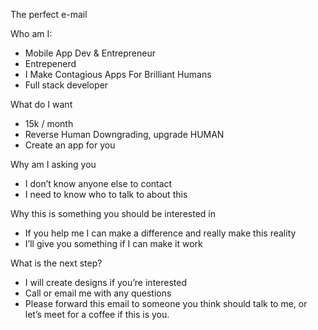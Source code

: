 The perfect e-mail

Who am I: 

* Mobile App Dev & Entrepreneur
* Entrepenerd
* I Make Contagious Apps For Brilliant Humans
* Full stack developer

What do I want

* 15k / month
* Reverse Human Downgrading, upgrade HUMAN
* Create an app for you

Why am I asking you

* I don’t know anyone else to contact
* I need to know who to talk to about this

Why this is something you should be interested in

* If you help me I can make a difference and really make this reality
* I’ll give you something if I can make it work

What is the next step?

* I will create designs if you’re interested
* Call or email me with any questions
* Please forward this email to someone you think should talk to me, or let’s meet for a coffee if this is you.
